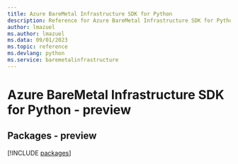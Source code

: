 ```yaml
---
title: Azure BareMetal Infrastructure SDK for Python
description: Reference for Azure BareMetal Infrastructure SDK for Python
author: lmazuel
ms.author: lmazuel
ms.data: 09/01/2023
ms.topic: reference
ms.devlang: python
ms.service: baremetalinfrastructure
---
```

# Azure BareMetal Infrastructure SDK for Python - preview
## Packages - preview
[!INCLUDE [packages](baremetal-infrastructure-index.md)]